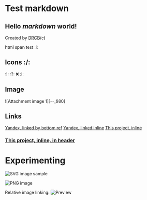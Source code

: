 
# Test markdown

## Hello _markdown_ world!

Created by [DRCB](http://artem.gratchev.com)(c)

<span class="badge badge-warning"><i class="fas fa-rss fa-lg"></i> html span test :i:</span>

## Icons :/:

:!: :?: :x: :i:

## Image
![Attachment image 1][--_980]

## Links 
[Yandex, linked by bottom ref][yandex]
[Yandex, linked inline](http://ya.ru)
[This project, inline](/project/HOME)
### [This project, inline, in header](/project/HOME)


# Experimenting

![SVG image sample](https://upload.wikimedia.org/wikipedia/commons/4/4f/SVG_Logo.svg)

![PNG image](/attachments/projects/HOME/issues/0/attachments/--_980/Screenshot-2017-12-1%20spring%20io.png)

Relative image linking: ![Preview](--_980/preview.jpg)

[yandex]: http://ya.ru